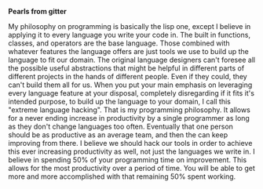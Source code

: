 **Pearls from gitter**

My philosophy on programming is basically the lisp one, except I believe in applying it to every language you write your code in. The built in functions, classes, and operators are the base language. Those combined with whatever features the language offers are just tools we use to build up the language to fit our domain. The original language designers can't foresee all the possible useful abstractions that might be helpful in different parts of different projects in the hands of different people. Even if they could, they can't build them all for us. When you put your main emphasis on leveraging every language feature at your disposal, completely disregarding if it fits it's intended purpose, to build up the language to your domain, I call this "extreme language hacking". That is my programming philosophy. It allows for a never ending increase in productivity by a single programmer as long as they don't change languages too often. Eventually that one person should be as productive as an average team, and then the can keep improving from there. I believe we should hack our tools in order to achieve this ever increasing productivity as well, not just the languages we write in. I believe in spending 50% of your programming time on improvement. This allows for the most productivity over a period of time. You will be able to get more and more accomplished with that remaining 50% spent working.

